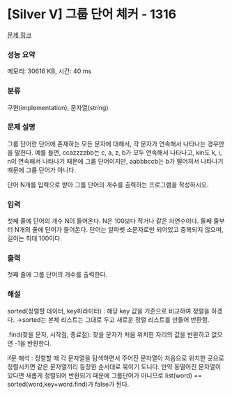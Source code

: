 # [Silver V] 그룹 단어 체커 - 1316 

[문제 링크](https://www.acmicpc.net/problem/1316) 

### 성능 요약

메모리: 30616 KB, 시간: 40 ms

### 분류

구현(implementation), 문자열(string)

### 문제 설명

<p>그룹 단어란 단어에 존재하는 모든 문자에 대해서, 각 문자가 연속해서 나타나는 경우만을 말한다. 예를 들면, ccazzzzbb는 c, a, z, b가 모두 연속해서 나타나고, kin도 k, i, n이 연속해서 나타나기 때문에 그룹 단어이지만, aabbbccb는 b가 떨어져서 나타나기 때문에 그룹 단어가 아니다.</p>

<p>단어 N개를 입력으로 받아 그룹 단어의 개수를 출력하는 프로그램을 작성하시오.</p>

### 입력 

 <p>첫째 줄에 단어의 개수 N이 들어온다. N은 100보다 작거나 같은 자연수이다. 둘째 줄부터 N개의 줄에 단어가 들어온다. 단어는 알파벳 소문자로만 되어있고 중복되지 않으며, 길이는 최대 100이다.</p>

### 출력 

 <p>첫째 줄에 그룹 단어의 개수를 출력한다.</p>

### 해설
<p>sorted(정렬할 데이터, key파라미터) : 해당 key 값을 기준으로 비교하여 정렬을 하겠다. →sorted는 본체 리스트는 그대로 두고 새로운 정렬 리스트를 만들어 반환함.</p>
<p>.find(찾을 문자, 시작점, 종료점): 찾을 문자가 처음 위치한 자리의 값을 반환하고 없으면 -1을 반환한다. </p>

<p>if문 해석 : 정렬할 때 각 문자열을 탐색하면서 주어진 문자열이 처음으로 위치한 곳으로 정렬시키면 같은 문자열끼리 등장한 순서대로 묶이기 도니다. 만약 동떨어진 문자열이 있다면 새롭게 정렬되어 반환되기 때문에 그룹단어가 아니므로 list(word) == sorted(word,key=word.find)가 false가 된다. </p>
 
